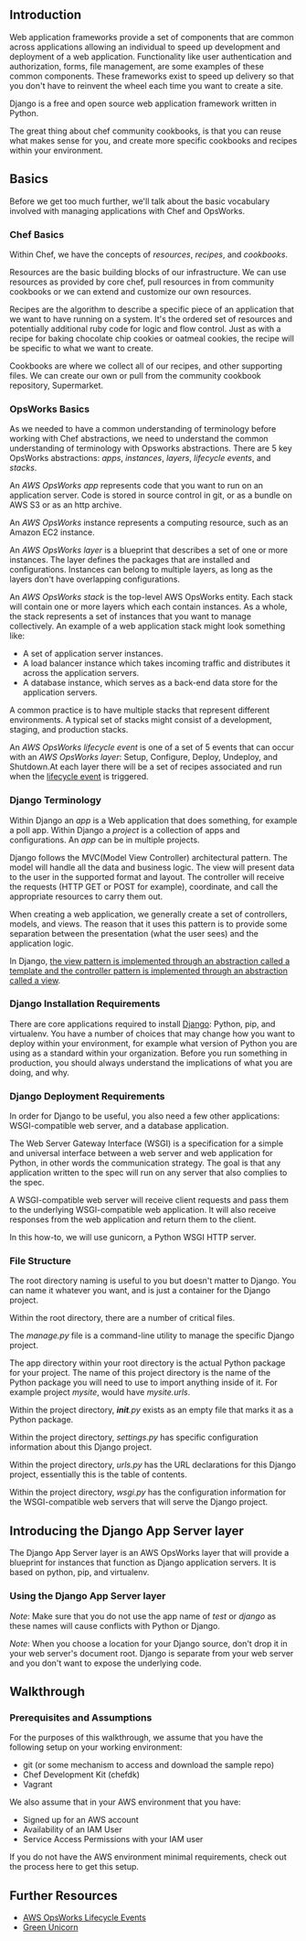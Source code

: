 ## Introduction

Web application frameworks provide a set of components that are common across applications allowing an individual to speed up development and deployment of a web application. Functionality like user authentication and authorization, forms, file management, are some examples of these common components. These frameworks exist to speed up delivery so that you don't have to reinvent the wheel each time you want to create a site. 

Django is a free and open source web application framework written in Python. 

The great thing about chef community cookbooks, is that you can reuse what makes sense for you, and create more specific cookbooks and recipes within your environment.

## Basics

Before we get too much further, we'll talk about the basic vocabulary involved with managing applications with Chef and OpsWorks.

### Chef Basics

Within Chef, we have the concepts of _resources_, _recipes_, and _cookbooks_. 

Resources are the basic building blocks of our infrastructure. We can use resources as provided by core chef, pull resources in from community cookbooks or we can extend and customize our own resources. 

Recipes are the algorithm to describe a specific piece of an application that we want to have running on a system. It's the ordered set of resources and potentially additional ruby code for logic and flow control. Just as with a recipe for baking chocolate chip cookies or oatmeal cookies, the recipe will be specific to what we want to create. 

Cookbooks are where we collect all of our recipes, and other supporting files. We can create our own or pull from the community cookbook repository, Supermarket. 

### OpsWorks Basics

As we needed to have a common understanding of terminology before working with Chef abstractions, we need to understand the common understanding of terminology with Opsworks abstractions. There are 5 key OpsWorks abstractions: _apps_, _instances_, _layers_, _lifecycle events_, and _stacks_.

An *AWS OpsWorks app* represents code that you want to run on an application server. Code is stored in source control in git, or as a bundle on AWS S3 or as an http archive. 

An *AWS OpsWorks* instance represents a computing resource, such as an Amazon EC2 instance. 

An *AWS OpsWorks layer* is a blueprint that describes a set of one or more instances. The layer defines the packages that are installed and configurations.  Instances can belong to multiple layers, as long as the layers don't have overlapping configurations.

An *AWS OpsWorks stack* is the top-level AWS OpsWorks entity. Each stack will contain one or more layers which each contain instances. As a whole, the stack represents a set of instances that you want to manage collectively. An example of a web application stack might look something like:

* A set of application server instances.
* A load balancer instance which takes incoming traffic and distributes it across the application servers.
* A database instance, which serves as a back-end data store for the application servers.

A common practice is to have multiple stacks that represent different environments. A typical set of stacks might consist of a development, staging, and production stacks. 

An *AWS OpsWorks lifecycle event* is one of a set of 5 events that can occur with an *AWS OpsWorks layer*: Setup, Configure, Deploy, Undeploy, and Shutdown.At each layer there will be a set of recipes associated and run when the [lifecycle event](http://docs.aws.amazon.com/opsworks/latest/userguide/workingcookbook-events.html) is triggered. 


### Django Terminology

Within Django an *app* is a Web application that does something, for example a poll app. Within Django a *project* is a collection of apps and configurations. An *app* can be in multiple projects.

Django follows the MVC(Model View Controller) architectural pattern. The model will handle all the data and business logic. The view will present data to the user in the supported format and layout. The controller will receive the requests (HTTP GET or POST for example), coordinate, and call the appropriate resources to carry them out. 

When creating a web application, we generally create a set of controllers, models, and views. The reason that it uses this pattern is to provide some separation between the presentation (what the user sees) and the application logic. 

In Django, [the view pattern is implemented through an abstraction called a  template and the controller pattern is implemented through an abstraction called a view](https://docs.djangoproject.com/en/1.8/faq/general/#django-appears-to-be-a-mvc-framework-but-you-call-the-controller-the-view-and-the-view-the-template-how-come-you-don-t-use-the-standard-names). 

### Django Installation Requirements

There are core applications required to install [Django](https://docs.djangoproject.com): Python, pip, and virtualenv. You have a number of choices that may change how you want to deploy within your environment, for example what version of Python you are using as a standard within your organization. Before you run something in production, you should always understand the implications of what you are doing, and why. 



### Django Deployment Requirements 

In order for Django to be useful, you also need a few other applications: WSGI-compatible web server, and a database application.

The Web Server Gateway Interface (WSGI) is a specification for a simple and universal interface between a web server and web application for Python, in other words the communication strategy. The goal is that any application written to the spec will run on any server that also complies to the spec.

A WSGI-compatible web server will receive client requests and pass them to the underlying WSGI-compatible web application. It will also receive responses from the web application and return them to the client. 

In this how-to, we will use gunicorn, a Python WSGI HTTP server. 

### File Structure

The root directory naming is useful to you but doesn't matter to Django. You can name it whatever you want, and is just a container for the Django project.

Within the root directory, there are a number of critical files.

The _manage.py_ file is a command-line utility to manage the specific Django project. 

The app directory within your root directory is the actual Python package for your project. The name of this project directory is the name of the Python package you will need to use to import anything inside of it. For example project _mysite_, would have _mysite.urls_.

Within the project directory, *__init__.py* exists as an empty file that marks it as a Python package. 

Within the project directory, *settings.py* has specific configuration information about this Django project. 

Within the project directory, *urls.py* has the URL declarations for this Django project, essentially this is the table of contents. 

Within the project directory, *wsgi.py* has the configuration information for the WSGI-compatible web servers that will serve the Django project.




## Introducing the Django App Server layer

The Django App Server layer is an AWS OpsWorks layer that will provide a blueprint for instances that function as Django application servers. It is based on python, pip, and virtualenv. 
 
### Using the Django App Server layer

*Note*: Make sure that you do not use the app name of *test* or *django* as these names will cause conflicts with Python or Django.

*Note*: When you choose a location for your Django source, don't drop it in your web server's document root. Django is separate from your web server and you don't want to expose the underlying code.

## Walkthrough

### Prerequisites and Assumptions

For the purposes of this walkthrough, we assume that you have the following setup on your working environment:

* git (or some mechanism to access and download the sample repo)
* Chef Development Kit (chefdk)
* Vagrant 

We also assume that in your AWS environment that you have:

* Signed up for an AWS account
* Availability of an IAM User
* Service Access Permissions with your IAM user

If you do not have the AWS environment minimal requirements, check out the process here to get this setup. 

### 

## Further Resources

* [AWS OpsWorks Lifecycle Events](http://docs.aws.amazon.com/opsworks/latest/userguide/workingcookbook-events.html)
* [Green Unicorn](http://gunicorn.org/)